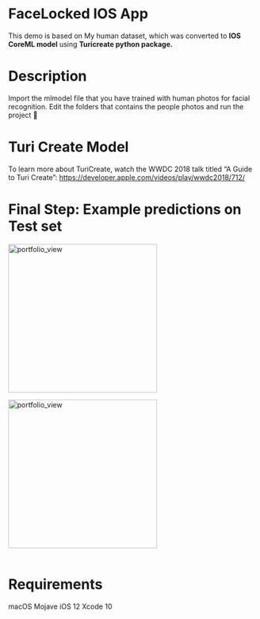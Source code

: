 # FaceLocked IOS App 

This demo is based on My human dataset, which was converted to <b>IOS CoreML model</b> using <b>Turicreate python package.</b>

# Description

Import the mlmodel file that you have trained with human photos for facial recognition.
Edit the folders that contains the people photos and run the project 🚀

# Turi Create Model
To learn more about TuriCreate, watch the WWDC 2018 talk titled “A Guide to Turi Create”: https://developer.apple.com/videos/play/wwdc2018/712/ </br>

# Final Step: Example predictions on Test set
<img width="300" alt="portfolio_view" src="https://1.bp.blogspot.com/-34puBq64xu4/XGA9H_XSJoI/AAAAAAAAA2c/zr0bxFfsLioGMwDHHmgYyMS60VpvAU56ACLcBGAs/s1600/ataturk%2Bcopy.jpg">

<img width="300" alt="portfolio_view" src="https://2.bp.blogspot.com/-QKcnwLBGvzA/XGA6ei4PdqI/AAAAAAAAA2Q/kFwsZi1cu2QGM1ZSvboy3LZRkPiI2QBGgCLcBGAs/s1600/asa.jpg"></br></br>

# Requirements
macOS Mojave
iOS 12
Xcode 10
